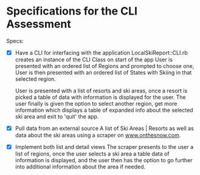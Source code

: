 # Specifications for the CLI Assessment

Specs:
- [x] Have a CLI for interfacing with the application
    LocalSkiReport::CLI.rb creates an instance of the CLI Class on start of the app
    User is presented with an ordered list of Regions and prompted to choose one,
    User is then presented with an ordered list of States with Skiing in that selected
    region.

    User is presented with a list of resorts and ski areas, once a resort is picked
    a table of data with information is displayed for the user.
    The user finally is given the option to select another region, get more information
    which displays a table of expanded info about the selected ski area and exit to 'quit' the app.
- [x] Pull data from an external source
    A list of Ski Areas | Resorts as well as data about the ski areas using a 
    scraper on www.onthesnow.com.
- [x] Implement both list and detail views
    The scraper presents to the user a list of regions, once the user selects
    a ski area a table data of information is displayed, and the user then has
    the option to go further into additional information about the area if needed.


